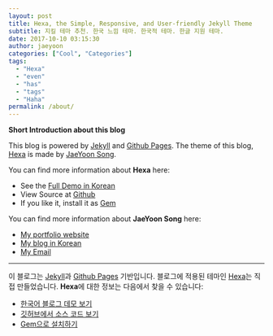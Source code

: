 ```yaml
---
layout: post
title: Hexa, the Simple, Responsive, and User-friendly Jekyll Theme
subtitle: 지킬 테마 추천. 한국 느낌 테마. 한국적 테마. 한글 지원 테마.
date: 2017-10-10 03:15:30
author: jaeyoon
categories: ["Cool", "Categories"]
tags:
  - "Hexa"
  - "even"
  - "has"
  - "tags"
  - "Haha"
permalink: /about/
---
```


**Short Introduction about this blog**

This blog is powered by [Jekyll](https://jekyllrb.com/) and [Github Pages](https://github.com/jyoonsong/).
The theme of this blog, [Hexa](https://pages.github.com/) is made by [JaeYoon Song](http://jaeyoon.io).

You can find more information about **Hexa** here:
- See the [Full Demo in Korean](http://blog.jaeyoon.io)
- View Source at [Github](https://github.com/jyoonsong/hexa/)
- If you like it, install it as [Gem]()

You can find more information about **JaeYoon Song** here:
- [My portfolio website](http://jaeyoon.io)
- [My blog in Korean](http://blog.jaeyoon.io)
- <a href="mailto:song@jaeyoon.io">My Email</a>

<hr>

이 블로그는 [Jekyll](https://jekyllrb.com/)과 [Github Pages](https://github.com/jyoonsong/) 기반입니다. 블로그에 적용된 테마인 [Hexa](https://pages.github.com/)는 직접 만들었습니다. **Hexa**에 대한 정보는 다음에서 찾을 수 있습니다:
- [한국어 블로그 데모 보기](http://blog.jaeyoon.io)
- [깃허브에서 소스 코드 보기](https://github.com/jyoonsong/hexa/)
- [Gem으로 설치하기]()